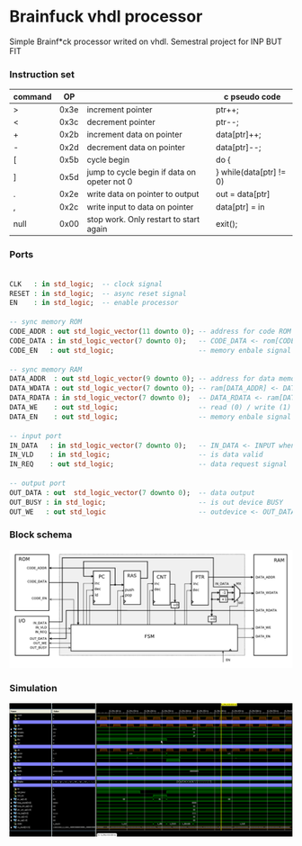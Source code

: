 # Brainfuck vhdl processor
Simple Brainf*ck processor writed on vhdl. Semestral project for INP BUT FIT

### Instruction set
| command | OP   |                                             | c pseudo code          |
|---------|------|---------------------------------------------|------------------------|
|  >      | 0x3e | increment pointer                           | ptr++;                 |
|  <      | 0x3c | decrement pointer                           | ptr--;                 |
|  +      | 0x2b | increment data on pointer                   | data[ptr]++;           |
|  -      | 0x2d | decrement data on pointer                   | data[ptr]--;           |
| [       | 0x5b | cycle begin                                 | do {                   |
| ]       | 0x5d | jump to cycle begin if data on opeter not 0 | } while(data[ptr] != 0)|
| .       | 0x2e | write data on pointer to output             | out = data[ptr]        |
| ,       | 0x2c | write input to data on pointer              | data[ptr] = in         |
| null    | 0x00 | stop work. Only restart to start again      | exit();                |

### Ports
```vhdl

CLK   : in std_logic;  -- clock signal
RESET : in std_logic;  -- async reset signal
EN    : in std_logic;  -- enable processor
 
-- sync memory ROM
CODE_ADDR : out std_logic_vector(11 downto 0); -- address for code ROM memory
CODE_DATA : in std_logic_vector(7 downto 0);   -- CODE_DATA <- rom[CODE_ADDR] when CODE_EN='1'
CODE_EN   : out std_logic;                     -- memory enbale signal
   
-- sync memory RAM
DATA_ADDR  : out std_logic_vector(9 downto 0); -- address for data memory
DATA_WDATA : out std_logic_vector(7 downto 0); -- ram[DATA_ADDR] <- DATA_WDATA when DATA_EN='1'
DATA_RDATA : in std_logic_vector(7 downto 0);  -- DATA_RDATA <- ram[DATA_ADDR] when DATA_EN='1'
DATA_WE    : out std_logic;                    -- read (0) / write (1)
DATA_EN    : out std_logic;                    -- memory enbale signal
   
-- input port
IN_DATA   : in std_logic_vector(7 downto 0);   -- IN_DATA <- INPUT when IN_VLD='1' and IN_REQ='1'
IN_VLD    : in std_logic;                      -- is data valid
IN_REQ    : out std_logic;                     -- data request signal
   
-- output port
OUT_DATA : out  std_logic_vector(7 downto 0);  -- data output
OUT_BUSY : in std_logic;                       -- is out device BUSY
OUT_WE   : out std_logic                       -- outdevice <- OUT_DATA when OUT_WE='1' and OUT_BUSY='0'
```
### Block schema
![Block schema](img/block.png)

### Simulation
![Simulation](img/simulation.png)
